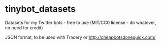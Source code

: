 # tinybot_datasets
Datasets for my Twitter bots - free to use (MIT/CC0 license - do whatever, no need for credit)

JSON format, to be used with Tracery or http://cheapbotsdonequick.com/

